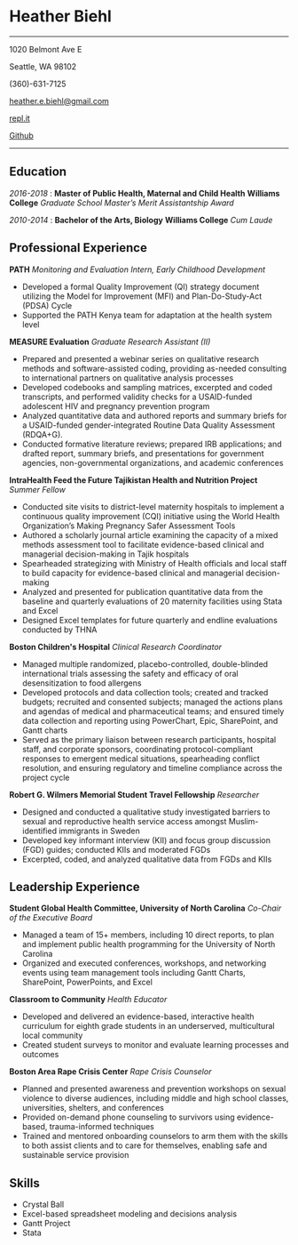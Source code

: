 # Heather Biehl
-----------

1020 Belmont Ave E

Seattle, WA 98102

(360)-631-7125

heather.e.biehl@gmail.com

[repl.it](https://repl.it/@hbiehl)

[Github](https://github.com/hbiehl0)

-----------
 Education
------------

_2016-2018_
:   **Master of Public Health, Maternal and Child Health**
    **Williams College**
    *Graduate School Master’s Merit Assistantship Award*

_2010-2014_
:   **Bachelor of the Arts, Biology**
    **Williams College**
    *Cum Laude*

Professional Experience
----------

**PATH**
_Monitoring and Evaluation Intern, Early Childhood Development_
* Developed a formal Quality Improvement (QI) strategy document utilizing the Model for Improvement (MFI) and Plan-Do-Study-Act (PDSA) Cycle
* Supported the PATH Kenya team for adaptation at the health system level

**MEASURE Evaluation**
_Graduate Research Assistant (II)_
* Prepared and presented a webinar series on qualitative research methods and software-assisted coding, providing as-needed consulting to international partners on qualitative analysis processes
* Developed codebooks and sampling matrices, excerpted and coded transcripts, and performed validity checks for a USAID-funded adolescent HIV and pregnancy prevention program
* Analyzed quantitative data and authored reports and summary briefs for a USAID-funded gender-integrated Routine Data Quality Assessment (RDQA+G).
* Conducted formative literature reviews; prepared IRB applications; and drafted report, summary briefs, and presentations for government agencies, non-governmental organizations, and academic conferences

**IntraHealth Feed the Future Tajikistan Health and Nutrition Project**
_Summer Fellow_
* Conducted site visits to district-level maternity hospitals to implement a continuous quality improvement (CQI) initiative using the World Health Organization’s Making Pregnancy Safer Assessment Tools
* Authored a scholarly journal article examining the capacity of a mixed methods assessment tool to facilitate evidence-based clinical and managerial decision-making in Tajik hospitals
* Spearheaded strategizing with Ministry of Health officials and local staff to build capacity for evidence-based clinical and managerial decision-making
* Analyzed and presented for publication quantitative data from the baseline and quarterly evaluations of 20 maternity facilities using Stata and Excel
* Designed Excel templates for future quarterly and endline evaluations conducted by THNA

**Boston Children's Hospital**
_Clinical Research Coordinator_
* Managed multiple randomized, placebo-controlled, double-blinded international trials assessing the safety and efficacy of oral desensitization to food allergens
* Developed protocols and data collection tools; created and tracked budgets; recruited and consented subjects; managed the actions plans and agendas of medical and pharmaceutical teams; and ensured timely data collection and reporting using PowerChart, Epic, SharePoint, and Gantt charts
* Served as the primary liaison between research participants, hospital staff, and corporate sponsors, coordinating protocol-compliant responses to emergent medical situations, spearheading conflict resolution, and ensuring regulatory and timeline compliance across the project cycle

**Robert G. Wilmers Memorial Student Travel Fellowship**
_Researcher_
* Designed and conducted a qualitative study investigated barriers to sexual and reproductive health service access amongst Muslim-identified immigrants in Sweden
* Developed key informant interview (KII) and focus group discussion (FGD) guides; conducted KIIs and moderated FGDs
* Excerpted, coded, and analyzed qualitative data from FGDs and KIIs


Leadership Experience
--------------------
**Student Global Health Committee, University of North Carolina**
_Co-Chair of the Executive Board_
* Managed a team of 15+ members, including 10 direct reports, to plan and implement public health programming for the University of North Carolina
* Organized and executed conferences, workshops, and networking events using team management tools including Gantt Charts, SharePoint, PowerPoints, and Excel

**Classroom to Community**
_Health Educator_
* Developed and delivered an evidence-based, interactive health curriculum for eighth grade students in an underserved, multicultural local community
* Created student surveys to monitor and evaluate learning processes and outcomes

**Boston Area Rape Crisis Center**
_Rape Crisis Counselor_
* Planned and presented awareness and prevention workshops on sexual violence to diverse audiences, including middle and high school classes, universities, shelters, and conferences
* Provided on-demand phone counseling to survivors using evidence-based, trauma-informed techniques
* Trained and mentored onboarding counselors to arm them with the skills to both assist clients and to care for themselves, enabling safe and sustainable service provision

Skills
--------------------
* Crystal Ball
* Excel-based spreadsheet modeling and decisions analysis
* Gantt Project
* Stata

